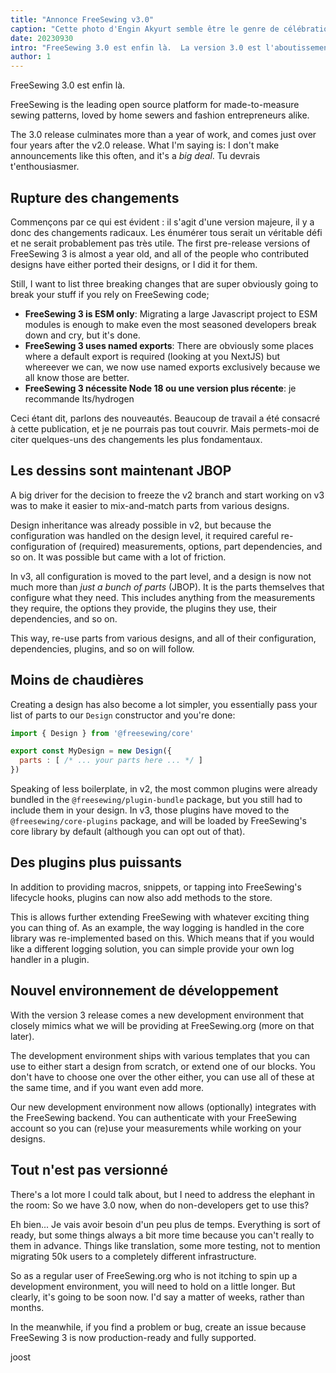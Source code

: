 ```yaml
---
title: "Annonce FreeSewing v3.0"
caption: "Cette photo d'Engin Akyurt semble être le genre de célébration discrète qui convient à cette annonce."
date: 20230930
intro: "FreeSewing 3.0 est enfin là.  La version 3.0 est l'aboutissement de plus d'un an de travail et arrive un peu plus de quatre ans après la version 2.0. Ce que je veux dire, c'est que je ne fais pas souvent d'annonces de ce genre, et que c'est une grosse affaire. Tu devrais t'enthousiasmer."
author: 1
---
```


FreeSewing 3.0 est enfin là.

FreeSewing is the leading open source platform for made-to-measure sewing patterns, loved by home sewers and fashion entrepreneurs alike.

The 3.0 release culminates more than a year of work, and comes just over four years after the v2.0 release.  What I'm saying is: I don't make announcements like this often, and it's a *big deal*. Tu devrais t'enthousiasmer.

## Rupture des changements

Commençons par ce qui est évident : il s'agit d'une version majeure, il y a donc des changements radicaux. Les énumérer tous serait un véritable défi et ne serait probablement pas très utile. The first pre-release versions of FreeSewing 3 is almost a year old, and all of the people who contributed designs  have either ported their designs, or I did it for them.

Still, I want to list three breaking changes that are super obviously going to break your stuff if you rely on FreeSewing code;

- **FreeSewing 3 is ESM only**: Migrating a large Javascript project to ESM modules is enough to make even the most seasoned developers break down and cry, but it's done.
- **FreeSewing 3 uses named exports**: There are obviously some places where a default export is required (looking at you NextJS) but whereever we can, we now use named exports exclusively because we all know those are better.
- **FreeSewing 3 nécessite Node 18 ou une version plus récente**: je recommande lts/hydrogen

Ceci étant dit, parlons des nouveautés. Beaucoup de travail a été consacré à cette publication, et je ne pourrais pas tout couvrir. Mais permets-moi de citer quelques-uns des changements les plus fondamentaux.

## Les dessins sont maintenant JBOP

A big driver for the decision to freeze the v2 branch and start working on v3 was to make it easier to mix-and-match parts from various designs.

Design inheritance was already possible in v2, but because the configuration was handled on the design level, it required careful re-configuration of (required) measurements, options, part dependencies, and so on. It was possible but came with a lot of friction.

In v3, all configuration is moved to the part level, and a design is now not much more than *just a bunch of parts* (JBOP).  It is the parts themselves that configure what they need. This includes anything from the measurements they require, the options they provide, the plugins they use, their dependencies, and so on.

This way, re-use parts from various designs, and all of their configuration, dependencies, plugins, and so on will follow.

## Moins de chaudières

Creating a design has also become a lot simpler, you essentially pass your list of parts to our `Design` constructor and you're done:

```mjs
import { Design } from '@freesewing/core'

export const MyDesign = new Design({ 
  parts : [ /* ... your parts here ... */ ]
})
```

Speaking of less boilerplate, in v2, the most common plugins were already bundled in the `@freesewing/plugin-bundle` package, but you still had to include them in your design.  In v3, those plugins have moved to the `@freesewing/core-plugins` package, and will be loaded by FreeSewing's core library by default (although you can opt out of that).

## Des plugins plus puissants

In addition to providing macros, snippets, or tapping into FreeSewing's lifecycle hooks, plugins can now also add methods to the store.

This is allows further extending FreeSewing with whatever exciting thing you can thing of.  As an example, the way logging is handled in the core library was re-implemented based on this.  Which means that if you would like a different logging solution, you can simple provide your own log handler in a plugin.

## Nouvel environnement de développement

With the version 3 release comes a new development environment that closely mimics what we will be providing at FreeSewing.org (more on that later).

The development environment ships with various templates that you can use to either start a design from scratch, or extend one of our blocks. You don't have to choose one over the other either, you can use all of these at the same time, and if you want even add more.

Our new development environment now allows (optionally) integrates with the FreeSewing backend. You can authenticate with your FreeSewing account so you can (re)use your measurements while working on your designs.

## Tout n'est pas versionné

There's a lot more I could talk about, but I need to address the elephant in the room: So we have 3.0 now, when do non-developers get to use this?

Eh bien... Je vais avoir besoin d'un peu plus de temps. Everything is sort of ready, but some things always a bit more time because you can't really to them in advance. Things like translation, some more testing, not to mention migrating 50k users to a completely different infrastructure.

So as a regular user of FreeSewing.org who is not itching to spin up a development environment, you will need to hold on a little longer.  But clearly, it's going to be soon now. I'd say a matter of weeks, rather than months.

In the meanwhile, if you find a problem or bug, create an issue because FreeSewing 3 is now production-ready and fully supported.

joost


